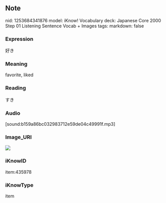 ## Note
nid: 1253684341876
model: iKnow! Vocabulary
deck: Japanese Core 2000 Step 01 Listening Sentence Vocab + Images
tags: 
markdown: false

### Expression
好き

### Meaning
favorite, liked

### Reading
すき

### Audio
[sound:b159a86bc032983712e59de04c49991f.mp3]

### Image_URI
<!DOCTYPE html>
<title></title>
<img src="cebcba12ca6047b5df67ab6707cf9cc7.jpg">



### iKnowID
item:435978

### iKnowType
item
